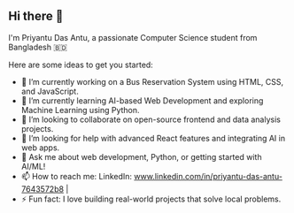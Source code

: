 
## Hi there 👋

I'm Priyantu Das Antu, a passionate Computer Science student from Bangladesh 🇧🇩

Here are some ideas to get you started:

- 🔭 I’m currently working on a Bus Reservation System using HTML, CSS, and JavaScript.
- 🌱 I’m currently learning AI-based Web Development and exploring Machine Learning using Python.
- 👯 I’m looking to collaborate on open-source frontend and data analysis projects.
- 🤔 I’m looking for help with advanced React features and integrating AI in web apps.
- 💬 Ask me about web development, Python, or getting started with AI/ML!
- 📫 How to reach me: LinkedIn: www.linkedin.com/in/priyantu-das-antu-7643572b8 | 
- ⚡ Fun fact: I love building real-world projects that solve local problems.

